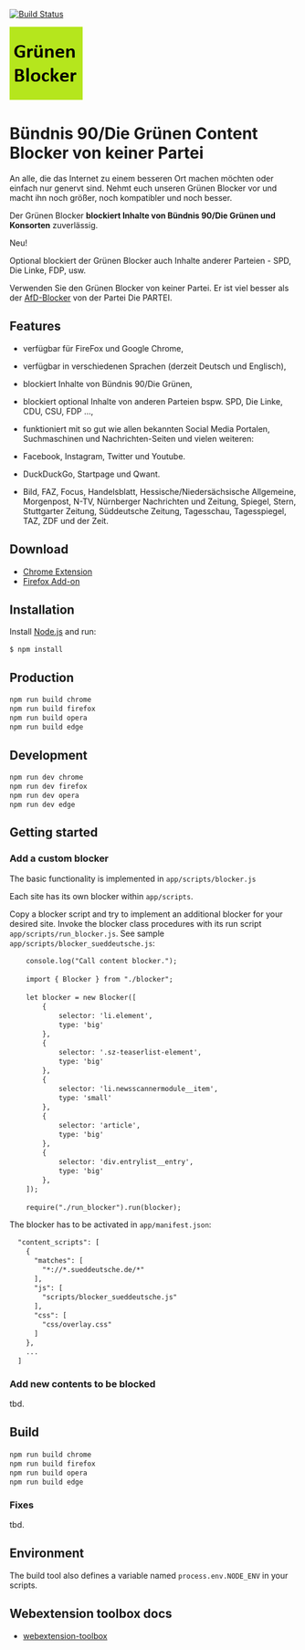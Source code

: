 [![Build Status](https://travis-ci.com/keinepartei/gruenen-blocker-plugin.svg?branch=master)](https://travis-ci.com/keinepartei/gruenen-blocker-plugin)

![Bündnis 90/Die Grünen Content Blocker](app/images/icon-128.png)

# Bündnis 90/Die Grünen Content Blocker von keiner Partei

An alle, die das Internet zu einem besseren Ort machen möchten oder einfach nur genervt sind.
Nehmt euch unseren Grünen Blocker vor und macht ihn noch größer, noch kompatibler und noch besser.

Der Grünen Blocker **blockiert Inhalte von Bündnis 90/Die Grünen und Konsorten** zuverlässig.

Neu!

Optional blockiert der Grünen Blocker auch Inhalte anderer Parteien - SPD, Die Linke, FDP, usw.

Verwenden Sie den Grünen Blocker von keiner Partei. Er ist viel besser als der [AfD-Blocker](https://github.com/dieparteidiepartei/afd-blocker-plugin) von der Partei Die PARTEI.

## Features

- verfügbar für FireFox und Google Chrome,
- verfügbar in verschiedenen Sprachen (derzeit Deutsch und Englisch),
- blockiert Inhalte von Bündnis 90/Die Grünen,
- blockiert optional Inhalte von anderen Parteien bspw. SPD, Die Linke, CDU, CSU, FDP ...,
- funktioniert mit so gut wie allen bekannten Social Media Portalen, Suchmaschinen und Nachrichten-Seiten und vielen weiteren:


- Facebook, Instagram, Twitter und Youtube.
- DuckDuckGo, Startpage und Qwant.
- Bild, FAZ, Focus, Handelsblatt, Hessische/Niedersächsische Allgemeine, Morgenpost, N-TV, Nürnberger Nachrichten und Zeitung, Spiegel, Stern, Stuttgarter Zeitung, Süddeutsche Zeitung, Tagesschau, Tagesspiegel, TAZ, ZDF und der Zeit.

## Download

- [Chrome Extension](https://chrome.google.com/webstore/detail/gruenen-content-blocker-from/[TODO])
- [Firefox Add-on](https://addons.mozilla.org/de/firefox/addon/gruenen-content-blocker/)

## Installation

Install [Node.js](https://nodejs.org/en/) and run:

	$ npm install

## Production

    npm run build chrome
    npm run build firefox
    npm run build opera
    npm run build edge

## Development

    npm run dev chrome
    npm run dev firefox
    npm run dev opera
    npm run dev edge

## Getting started

### Add a custom blocker

The basic functionality is implemented in `app/scripts/blocker.js`

Each site has its own blocker within `app/scripts`.

Copy a blocker script and try to implement an additional blocker for your desired site. Invoke the blocker class procedures with its run script `app/scripts/run_blocker.js`. See sample `app/scripts/blocker_sueddeutsche.js`:

		console.log("Call content blocker.");
		
		import { Blocker } from "./blocker";
		
		let blocker = new Blocker([
		    {
		        selector: 'li.element',
		        type: 'big'
		    },
		    {
		        selector: '.sz-teaserlist-element',
		        type: 'big'
		    },
		    {
		        selector: 'li.newsscannermodule__item',
		        type: 'small'
		    },
		    {
		        selector: 'article',
		        type: 'big'
		    },
		    {
		        selector: 'div.entrylist__entry',
		        type: 'big'
		    },
		]);
		
		require("./run_blocker").run(blocker);

The blocker has to be activated in `app/manifest.json`:

      "content_scripts": [
        {
          "matches": [
            "*://*.sueddeutsche.de/*"
          ],
          "js": [
            "scripts/blocker_sueddeutsche.js"
          ],
          "css": [
            "css/overlay.css"
          ]
        },
        ...
      ]

### Add new contents to be blocked

tbd.

## Build

    npm run build chrome
    npm run build firefox
    npm run build opera
    npm run build edge

### Fixes

tbd.

## Environment

The build tool also defines a variable named `process.env.NODE_ENV` in your scripts.

## Webextension toolbox docs

* [webextension-toolbox](https://github.com/HaNdTriX/webextension-toolbox)
